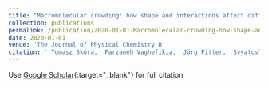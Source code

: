 ```yaml
---
title: "Macromolecular crowding: how shape and interactions affect diffusion"
collection: publications
permalink: /publication/2020-01-01-Macromolecular-crowding-how-shape-and-interactions-affect-diffusion
date: 2020-01-01
venue: 'The Journal of Physical Chemistry B'
citation: ' Tomasz Skóra,  Farzaneh Vaghefikia,  Jörg Fitter,  Svyatoslav Kondrat, &quot;Macromolecular crowding: how shape and interactions affect diffusion.&quot; The Journal of Physical Chemistry B, 2020.'
---
```

Use [Google Scholar](https://scholar.google.com/scholar?q=Macromolecular+crowding:+how+shape+and+interactions+affect+diffusion){:target="_blank"} for full citation